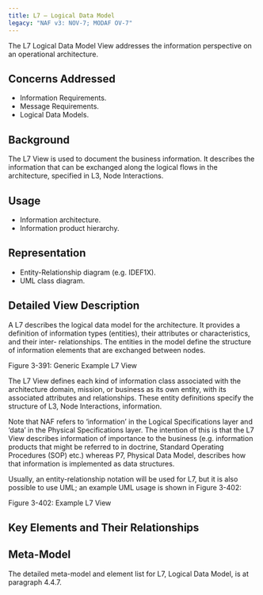 ```yaml
---
title: L7 – Logical Data Model
legacy: "NAF v3: NOV-7; MODAF OV-7"
---
```


The L7 Logical Data Model View addresses the information perspective on an
operational architecture.

## Concerns Addressed

* Information Requirements.
* Message Requirements.
* Logical Data Models.

## Background

The L7 View is used to document the business information. It describes the
information that can be exchanged along the logical flows in the architecture,
specified in L3, Node Interactions.

## Usage

* Information architecture.
* Information product hierarchy.

## Representation

* Entity-Relationship diagram (e.g. IDEF1X).
* UML class diagram.

## Detailed View Description

A L7 describes the logical data model for the architecture. It provides a definition of
information types (entities), their attributes or characteristics, and their inter-
relationships. The entities in the model define the structure of information elements
that are exchanged between nodes.

Figure 3-391: Generic Example L7 View

The L7 View defines each kind of information class associated with the architecture
domain, mission, or business as its own entity, with its associated attributes and
relationships. These entity definitions specify the structure of L3, Node Interactions,
information.

Note that NAF refers to ‘information’ in the Logical Specifications layer and ‘data’ in
the Physical Specifications layer. The intention of this is that the L7 View describes
information of importance to the business (e.g. information products that might be
referred to in doctrine, Standard Operating Procedures (SOP) etc.) whereas P7,
Physical Data Model, describes how that information is implemented as data
structures.

Usually, an entity-relationship notation will be used for L7, but it is also possible to
use UML; an example UML usage is shown in Figure 3-402:

Figure 3-402: Example L7 View


## Key Elements and Their Relationships


## Meta-Model

The detailed meta-model and element list for L7, Logical Data Model, is at paragraph
4.4.7.
